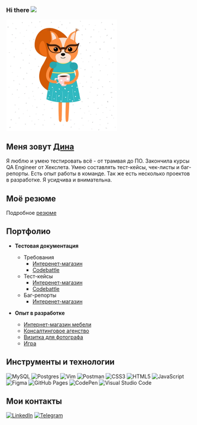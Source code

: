 ### Hi there <img src="https://github.com/blackcater/blackcater/raw/main/images/Hi.gif" height="35"/></h1>

<img align="center" src="https://github.com/tramvaichik/tramvaichik/blob/main/squirrel.jpg" width="300">

## Меня зовут [Дина](https://www.linkedin.com/in/arsee/) 
  
Я люблю и умею тестировать всё - от трамвая до ПО. Закончила курсы QA Engineer от Хекслета. Умею составлять тест-кейсы, чек-листы и баг-репорты. Есть опыт работы в команде. Так же есть несколько проектов в разработке. Я усидчива и внимательна.

## Моё резюме
Подробное [резюме](https://drive.google.com/file/d/1HkW8woPrXs3hWFQGLdlhkaRPTAZJBN4L/view?usp=sharing)

## Портфолио

* **Тестовая документация**
    * Требования
        * [Интеренет-магазин](https://github.com/tramvaichik/qa-engineer-project-84/blob/main/requirements.yml)
        * [Codebattle](https://github.com/tramvaichik/qa-engineer-project-85/blob/main/requirements.yml)
    * Тест-кейсы
        * [Интеренет-магазин](https://github.com/tramvaichik/qa-engineer-project-84/blob/main/test-cases.yml)
        * [Codebattle](https://github.com/tramvaichik/qa-engineer-project-85/blob/main/test-cases.yml)
    * Баг-репорты
        * [Интеренет-магазин](https://github.com/tramvaichik/qa-engineer-project-84/blob/main/bugreports.yml)
 
 * **Опыт в разработке**
  
   * [Интернет-магазин мебели](https://github.com/OlesiaVovk/Furniture_Shop-JS-Project)
   * [Консалтинговое агенство](https://github.com/itgirlschool/f2_team1_project2)
   * [Визитка для фотографа](https://tramvaichik.github.io/Reiter-photo/)
   * [Игра](https://tramvaichik.github.io/games-project/index.html)
 
  ## Инструменты и технологии
   ![MySQL](https://img.shields.io/badge/mysql-%2300f.svg?style=for-the-badge&logo=mysql&logoColor=white) 
   ![Postgres](https://img.shields.io/badge/postgres-%23316192.svg?style=for-the-badge&logo=postgresql&logoColor=white)
   ![Vim](https://img.shields.io/badge/VIM-%2311AB00.svg?style=for-the-badge&logo=vim&logoColor=white)
   ![Postman](https://img.shields.io/badge/Postman-FF6C37?style=for-the-badge&logo=postman&logoColor=white)
   ![CSS3](https://img.shields.io/badge/css3-%231572B6.svg?style=for-the-badge&logo=css3&logoColor=white)
   ![HTML5](https://img.shields.io/badge/html5-%23E34F26.svg?style=for-the-badge&logo=html5&logoColor=white)
   ![JavaScript](https://img.shields.io/badge/javascript-%23323330.svg?style=for-the-badge&logo=javascript&logoColor=%23F7DF1E)
   ![Figma](https://img.shields.io/badge/figma-%23F24E1E.svg?style=for-the-badge&logo=figma&logoColor=white)
   ![GitHub Pages](https://img.shields.io/badge/github%20pages-121013?style=for-the-badge&logo=github&logoColor=white)
   ![CodePen](https://img.shields.io/badge/CodePen-white?style=for-the-badge&logo=codepen&logoColor=black)
   ![Visual Studio Code](https://img.shields.io/badge/Visual%20Studio%20Code-0078d7.svg?style=for-the-badge&logo=visual-studio-code&logoColor=white)
   
   ## Мои контакты
   [![LinkedIn](https://img.shields.io/badge/linkedin-%230077B5.svg?style=for-the-badge&logo=linkedin&logoColor=white)](https://www.linkedin.com/in/arsee/)
   [![Telegram](https://img.shields.io/badge/Telegram-2CA5E0?style=for-the-badge&logo=telegram&logoColor=white)](https://t.me/Drakoshk)
